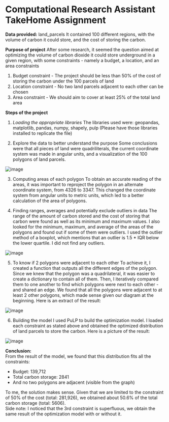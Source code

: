# Computational Research Assistant TakeHome Assignment #

**Data provided:** land_parcels
It contained 100 different regions, with the volume of carbon it could store, and the cost of storing the carbon.

**Purpose of project**
After some research, it seemed the question aimed at optimizing the volume of carbon dioxide it could store underground in a given region, with some constraints - namely a budget, a location, and an area constraints
1. Budget constraint - The project should be less than 50% of the cost of storing the carbon under the 100 parcels of land
2. Location constraint - No two land parcels adjacent to each other can be chosen
3. Area constraint - We should aim to cover at least 25% of the total land area

**Steps of the project**
1. _Loading the appropriate libraries_
The libraries used were: geopandas, matplotlib, pandas, numpy, shapely, pulp
(Please have those libraries installed to replicate the file)

2. Explore the data to better understand the purpose
Some conclusions were that all pieces of land were quadriliterals, the current coordinate system was made in angular units, and a visualization of the 100 polygons of land parcels.
  
![image](https://github.com/user-attachments/assets/26074a4b-b616-442b-a9b2-dbab8c16afb1)

3. Computing areas of each polygon
To obtain an accurate reading of the areas, it was important to reproject the polygon in an alternate coordinate system, from 4326 to 3347.
This changed the coordinate system from angular units to metric units, which led to a better calculation of the area of polygons.

4. Finding ranges, averages and potentially exclude outliers in data
The range of the amount of carbon stored and the cost of storing that carbon were found as well as its minimum and maximum values.
I also looked for the minimum, maximum, and average of the areas of the polygons and found out if some of them were outliers.
I used the outlier method of a boxplot, which mentions that an outlier is 1.5 * IQR below the lower quartile. I did not find any outliers.
  
![image](https://github.com/user-attachments/assets/c046dce4-f59e-4499-a4f1-c1065932f352)

5. To know if 2 polygons were adjacent to each other
To achieve it, I created a function that outputs all the different edges of the polygon.
Since we knew that the polygon was a quadrilateral, it was easier to create a dictionary to contain all of them.
Then, I iteratively compared them to one another to find which polygons were next to each other - and shared an edge.
We found that all the polygons were adjacent to at least 2 other polygons, which made sense given our diagram at the beginning.
Here is an extract of the result:  

![image](https://github.com/user-attachments/assets/b4c040c6-8505-40c5-b098-9d5e9bffa176)

6. Building the model
I used PuLP to build the optimization model. I loaded each constraint as stated above and obtained the optimized distribution of land parcels to store the carbon.
Here is a picture of the result:
  
![image](https://github.com/user-attachments/assets/80e05fc6-d13d-41e1-affc-8228de0993c8)

**Conclusion:**  
From the result of the model, we found that this distribution fits all the constraints:
- Budget: 139,712
- Total carbon storage: 2841
- And no two polygons are adjacent (visible from the graph)

To me, the solution makes sense. Given that we are limited to the constraint of 50% of the cost (total: 281,926), we obtained about 50.6% of the total carbon storage (total: 5606).  
Side note: I noticed that the 3rd constraint is superfluous, we obtain the same result of the optimization model with or without it.

 
